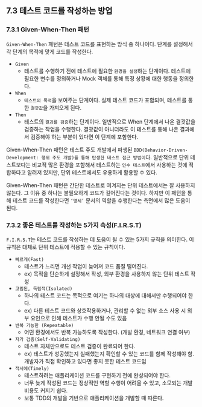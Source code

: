 ## 7.3 테스트 코드를 작성하는 방업

### 7.3.1 Given-When-Then 패턴

`Given-When-Then` 패턴은 테스트 코드를 표현하는 방식 중 하나이다. 단계를 설정해서 각 단계의 목적에 맞게 코드를 작성한다.

- `Given`
    - 테스트를 수행하기 전에 테스트에 필요한 `환경을 설정`하는 단계이다. 테스트에 필요한 변수를 정의하거나 Mock 객체를 통해 특정 상황에 대한 행동을 정의한다.
- `When`
    - `테스트의 목적`을 보여주는 단계이다. 실제 테스트 코드가 포함되며, 테스트를 통한 `결괏값`을 가져오게 된다.
- `Then`
    - 테스트의 `결과를 검증`하는 단계이다. 일반적으로 When 단계에서 나온 결괏값을 검증하는 작업을 수행한다. 결괏값이 아니더라도 이 테스트를 통해 나온 결과에서 검증해야 하는 부분이 있다면 이 단계에 포함한다.

Given-When-Then 패턴은 테스트 주도 개발에서 파생된 `BDD(Behavior-Driven-Development: 행위 주도 개발)를 통해 탄생한 테스트 접근 방법이`다. 일반적으로 단위 테스트보다는 비교적 많은 환경을 포함해서 테스트하는 `인수 테스트`에서 사용하는 것에 적합하다고 알려져 있지만, 단위 테스트에서도 유용하게 활용할 수 있다.

Given-When-Then 패턴은 간단한 테스트로 여겨지는 단위 테스트에서는 잘 사용하지 않는다. 그 이유 중 하나는 불필요하게 코드가 길어진다는 것이다. 하지만 이 패턴을 통해 테스트 코드를 작성한다면 `‘명세’` 문서의 역할을 수행한다는 측면에서 많은 도움이 된다.

### 7.3.2 좋은 테스트를 작성하는 5가지 속성(F.I.R.S.T)

`F.I.R.S.T`는 테스트 코드를 작성하는 데 도움이 될 수 있는 5가지 규칙을 의미한다. 이 규칙은 대체로 단위 테스트에 적용할 수 있는 규칙이다.

- `빠르게(Fast)`
    - 테스트가 느리면 개선 작업이 늦어져 코드 품질 떨어진다.
    - ex) 목적을 단순하게 설정해서 작성, 외부 환경을 사용하지 않는 단위 테스트 작성
- `고립된, 독립적(Isolated)`
    - 하나의 테스트 코드는 목적으로 여기는 하나의 대상에 대해서만 수행되어야 한다.
    - ex) 다른 테스트 코드와 상호작용하거나, 관리할 수 없는 외부 소스 사용 시 외부 요인으로 인해 테스트가 수행 안될 수도 있음
- `반복 가능한 (Repeatable)`
    - 어떤 환경에서도 반복 가능하도록 작성한다. (개발 환경, 네트워크 연결 여부)
- `자가 검증(Self-Validating)`
    - 테스트 자체만으로도 테스트 검증이 완료되어 한다.
    - ex) 테스트가 성공했는지 실패했는지 확인할 수 있는 코드를 함께 작성해야 함. 개발자가 직접 확인하고 있다면 좋지 못한 테스트 코드임
- `적시에(Timely)`
    - 테스트하려는 애플리케이션 코드를 구현하기 전에 완성되어야 한다.
    - 너무 늦게 작성된 코드는 정상적인 역할 수행이 어려울 수 있고, 소모되는 개발 비용도 커지기 쉽다.
    - 보통 TDD의 개발을 기반으로 애플리케이션을 개발할 때 따른다.